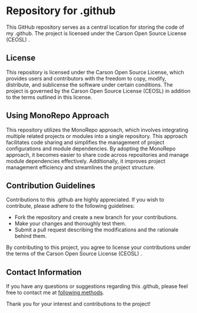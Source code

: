 # Repository for .github

This GitHub repository serves as a central location for storing the code of my .github. The project is licensed under the Carson Open Source License (CEOSL) .

## License

This repository is licensed under the Carson Open Source License, which provides users and contributors with the freedom to copy, modify, distribute, and sublicense the software under certain conditions. The project is governed by the Carson Open Source License (CEOSL)  in addition to the terms outlined in this license.

## Using MonoRepo Approach

This repository utilizes the MonoRepo approach, which involves integrating multiple related projects or modules into a single repository. This approach facilitates code sharing and simplifies the management of project configurations and module dependencies. By adopting the MonoRepo approach, it becomes easier to share code across repositories and manage module dependencies effectively. Additionally, it improves project management efficiency and streamlines the project structure.

## Contribution Guidelines

Contributions to this .github are highly appreciated. If you wish to contribute, please adhere to the following guidelines:

- Fork the repository and create a new branch for your contributions.
- Make your changes and thoroughly test them.
- Submit a pull request describing the modifications and the rationale behind them.

By contributing to this project, you agree to license your contributions under the terms of the Carson Open Source License (CEOSL) .

## Contact Information

If you have any questions or suggestions regarding this .github, please feel free to contact me at [following methods](https://carson-we.github.io/contact.html).

Thank you for your interest and contributions to the project!
